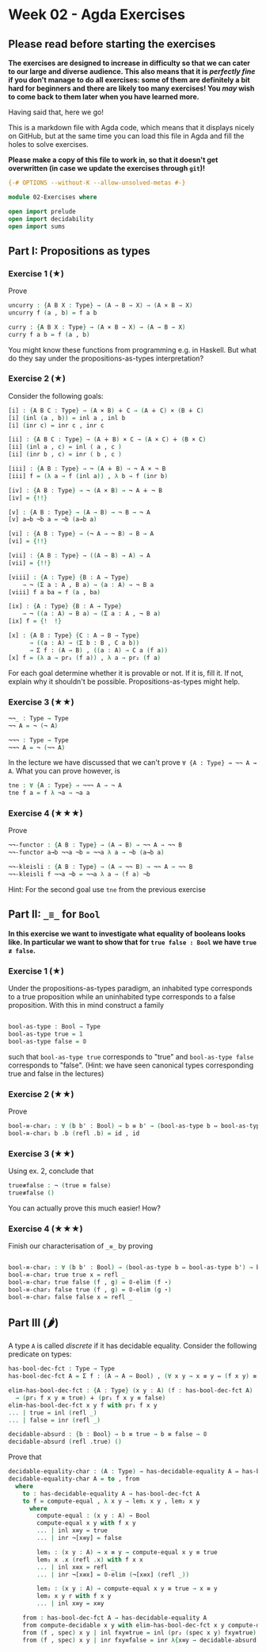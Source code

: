 # Week 02 - Agda Exercises

## Please read before starting the exercises

**The exercises are designed to increase in difficulty so that we can cater to
our large and diverse audience. This also means that it is *perfectly fine* if
you don't manage to do all exercises: some of them are definitely a bit hard for
beginners and there are likely too many exercises! You *may* wish to come back
to them later when you have learned more.**

Having said that, here we go!

This is a markdown file with Agda code, which means that it displays nicely on
GitHub, but at the same time you can load this file in Agda and fill the holes
to solve exercises.

**Please make a copy of this file to work in, so that it doesn't get overwritten
  (in case we update the exercises through `git`)!**

```agda
{-# OPTIONS --without-K --allow-unsolved-metas #-}

module 02-Exercises where

open import prelude
open import decidability
open import sums
```

## Part I: Propositions as types


### Exercise 1 (★)

Prove
```agda
uncurry : {A B X : Type} → (A → B → X) → (A × B → X)
uncurry f (a , b) = f a b

curry : {A B X : Type} → (A × B → X) → (A → B → X)
curry f a b = f (a , b)
```
You might know these functions from programming e.g. in Haskell.
But what do they say under the propositions-as-types interpretation?


### Exercise 2 (★)

Consider the following goals:
```agda
[i] : {A B C : Type} → (A × B) ∔ C → (A ∔ C) × (B ∔ C)
[i] (inl (a , b)) = inl a , inl b
[i] (inr c) = inr c , inr c

[ii] : {A B C : Type} → (A ∔ B) × C → (A × C) ∔ (B × C)
[ii] (inl a , c) = inl ( a , c )
[ii] (inr b , c) = inr ( b , c )

[iii] : {A B : Type} → ¬ (A ∔ B) → ¬ A × ¬ B
[iii] f = (λ a → f (inl a)) , λ b → f (inr b)

[iv] : {A B : Type} → ¬ (A × B) → ¬ A ∔ ¬ B
[iv] = {!!}

[v] : {A B : Type} → (A → B) → ¬ B → ¬ A
[v] a→b ¬b a = ¬b (a→b a)

[vi] : {A B : Type} → (¬ A → ¬ B) → B → A
[vi] = {!!}

[vii] : {A B : Type} → ((A → B) → A) → A
[vii] = {!!}

[viii] : {A : Type} {B : A → Type}
    → ¬ (Σ a ꞉ A , B a) → (a : A) → ¬ B a
[viii] f a ba = f (a , ba)

[ix] : {A : Type} {B : A → Type}
    → ¬ ((a : A) → B a) → (Σ a ꞉ A , ¬ B a)
[ix] f = {!  !}

[x] : {A B : Type} {C : A → B → Type}
      → ((a : A) → (Σ b ꞉ B , C a b))
      → Σ f ꞉ (A → B) , ((a : A) → C a (f a))
[x] f = (λ a → pr₁ (f a)) , λ a → pr₂ (f a)  
```
For each goal determine whether it is provable or not.
If it is, fill it. If not, explain why it shouldn't be possible.
Propositions-as-types might help.


### Exercise 3 (★★)

```agda
¬¬_ : Type → Type
¬¬ A = ¬ (¬ A)

¬¬¬ : Type → Type
¬¬¬ A = ¬ (¬¬ A)
```
In the lecture we have discussed that we can't  prove `∀ {A : Type} → ¬¬ A → A`.
What you can prove however, is
```agda
tne : ∀ {A : Type} → ¬¬¬ A → ¬ A
tne f a = f λ ¬a → ¬a a
```


### Exercise 4 (★★★)
Prove
```agda
¬¬-functor : {A B : Type} → (A → B) → ¬¬ A → ¬¬ B
¬¬-functor a→b ¬¬a ¬b = ¬¬a λ a → ¬b (a→b a)

¬¬-kleisli : {A B : Type} → (A → ¬¬ B) → ¬¬ A → ¬¬ B
¬¬-kleisli f ¬¬a ¬b = ¬¬a λ a → (f a) ¬b
```
Hint: For the second goal use `tne` from the previous exercise





## Part II: `_≡_` for `Bool`

**In this exercise we want to investigate what equality of booleans looks like.
In particular we want to show that for `true false : Bool` we have `true ≢ false`.**

### Exercise 1 (★)

Under the propositions-as-types paradigm, an inhabited type corresponds
to a true proposition while an uninhabited type corresponds to a false proposition.
With this in mind construct a family
```agda

bool-as-type : Bool → Type
bool-as-type true = 𝟙
bool-as-type false = 𝟘
```
such that `bool-as-type true` corresponds to "true" and
`bool-as-type false` corresponds to "false". (Hint:
we have seen canonical types corresponding true and false in the lectures)


### Exercise 2 (★★)

Prove
```agda
bool-≡-char₁ : ∀ (b b' : Bool) → b ≡ b' → (bool-as-type b ⇔ bool-as-type b')
bool-≡-char₁ b .b (refl .b) = id , id
```


### Exercise 3 (★★)

Using ex. 2, conclude that
```agda
true≢false : ¬ (true ≡ false)
true≢false ()
```
You can actually prove this much easier! How?


### Exercise 4 (★★★)

Finish our characterisation of `_≡_` by proving
```agda

bool-≡-char₂ : ∀ (b b' : Bool) → (bool-as-type b ⇔ bool-as-type b') → b ≡ b'
bool-≡-char₂ true true x = refl _
bool-≡-char₂ true false (f , g) = 𝟘-elim (f ⋆)
bool-≡-char₂ false true (f , g) = 𝟘-elim (g ⋆)
bool-≡-char₂ false false x = refl _
```


## Part III (🌶)
A type `A` is called *discrete* if it has decidable equality.
Consider the following predicate on types:
```agda
has-bool-dec-fct : Type → Type
has-bool-dec-fct A = Σ f ꞉ (A → A → Bool) , (∀ x y → x ≡ y ⇔ (f x y) ≡ true)

elim-has-bool-dec-fct : {A : Type} (x y : A) (f : has-bool-dec-fct A)
  → (pr₁ f x y ≡ true) ∔ (pr₁ f x y ≡ false)
elim-has-bool-dec-fct x y f with pr₁ f x y
... | true = inl (refl _)
... | false = inr (refl _)

decidable-absurd : {b : Bool} → b ≡ true → b ≡ false → 𝟘
decidable-absurd (refl .true) ()

```

Prove that

```agda
decidable-equality-char : (A : Type) → has-decidable-equality A ⇔ has-bool-dec-fct A
decidable-equality-char A = to , from
  where
    to : has-decidable-equality A → has-bool-dec-fct A
    to f = compute-equal , λ x y → lem₁ x y , lem₂ x y
      where
        compute-equal : (x y : A) → Bool
        compute-equal x y with f x y
        ... | inl x≡y = true
        ... | inr ¬[x≡y] = false

        lem₁ : (x y : A) → x ≡ y → compute-equal x y ≡ true
        lem₁ x .x (refl .x) with f x x
        ... | inl x≡x = refl _
        ... | inr ¬[x≡x] = 𝟘-elim (¬[x≡x] (refl _))

        lem₂ : (x y : A) → compute-equal x y ≡ true → x ≡ y
        lem₂ x y r with f x y
        ... | inl x≡y = x≡y

    from : has-bool-dec-fct A → has-decidable-equality A
    from compute-decidable x y with elim-has-bool-dec-fct x y compute-decidable
    from (f , spec) x y | inl fxy≡true = inl (pr₂ (spec x y) fxy≡true)
    from (f , spec) x y | inr fxy≡false = inr λ{x≡y → decidable-absurd (pr₁ (spec x y) x≡y) fxy≡false}
    
```
